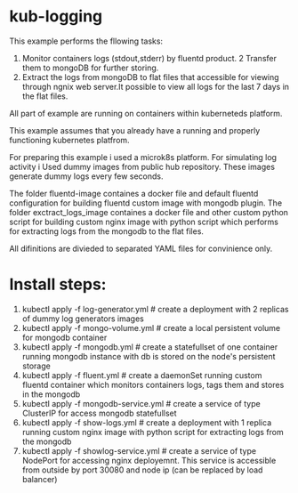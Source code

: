 # kub-logging

This example performs the fllowing tasks:

1. Monitor containers logs (stdout,stderr) by fluentd product.
2 Transfer them to mongoDB for further storing.
3. Extract the logs from mongoDB to flat files that accessible for viewing through ngnix web server.It possible to view all logs for the last 7 days in the flat files.


All part of example are running on containers within kuberneteds platform.

This example assumes that you already have a running and properly functioning kubernetes platfrom.

For preparing this example i used a microk8s platform.
For simulating log activity i Used dummy images from public hub repository. These images generate dummy logs every few seconds.

The folder fluentd-image containes a docker file and default fluentd configuration for building fluentd custom image with mongodb plugin.
The folder exctract_logs_image containes a docker file and other custom python script for building custom nginx image with python script which performs for extracting logs from the mongodb to the flat files.

All difinitions are divieded to separated YAML files for convinience only. 

# Install steps:

1. kubectl apply -f log-generator.yml           # create  a deployment with 2 replicas of dummy log generators images
2. kubectl apply -f mongo-volume.yml            # create a local persistent volume for mongodb container
3. kubectl apply -f mongodb.yml            # create a statefullset of one container running mongodb instance  with db is stored on the node's persistent storage
4. kubectl apply -f fluent.yml            # create a daemonSet  running custom fluentd container   which monitors containers logs, tags them and stores in the mongodb
5. kubectl apply -f mongodb-service.yml            # create a service of type ClusterIP for access mongodb statefullset
6. kubectl apply -f show-logs.yml             # create a deployment with 1 replica running custom nginx image with python script for extracting logs from the mongodb
7. kubectl apply -f showlog-service.yml             # create a service of type NodePort for accessing nginx deployemnt. This service is accessible from outside by port 30080 and node ip (can be replaced by load balancer)



